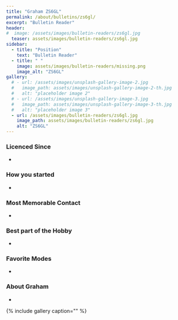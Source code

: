 ```yaml
---
title: "Graham ZS6GL"
permalink: /about/bulletins/zs6gl/
excerpt: "Bulletin Reader"
header:
#  image: /assets/images/bulletin-readers/zs6gl.jpg
  teaser: assets/images/bulletin-readers/zs6gl.jpg
sidebar:
  - title: "Position"
    text: "Bulletin Reader"
  - title: " "
    image: assets/images/bulletin-readers/missing.png
    image_alt: "ZS6GL"
gallery:
  # - url: /assets/images/unsplash-gallery-image-2.jpg
  #   image_path: assets/images/unsplash-gallery-image-2-th.jpg
  #   alt: "placeholder image 2"
  # - url: /assets/images/unsplash-gallery-image-3.jpg
  #   image_path: assets/images/unsplash-gallery-image-3-th.jpg
  #   alt: "placeholder image 3"
  - url: /assets/images/bulletin-readers/zs6gl.jpg
    image_path: assets/images/bulletin-readers/zs6gl.jpg
    alt: "ZS6GL"
---
```


### Licenced Since
-

### How you started
-

### Most Memorable Contact
-

### Best part of the Hobby
-

### Favorite Modes
-

### About Graham 
-


{% include gallery caption="" %}
